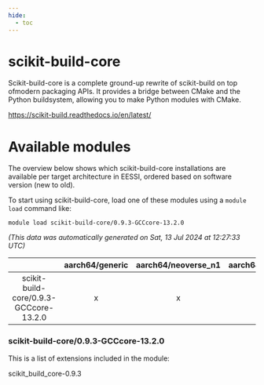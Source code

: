 ```yaml
---
hide:
  - toc
---
```


scikit-build-core
=================


Scikit-build-core is a complete ground-up rewrite of scikit-build on top ofmodern packaging APIs. It provides a bridge between CMake and the Python buildsystem, allowing you to make Python modules with CMake.

https://scikit-build.readthedocs.io/en/latest/
# Available modules


The overview below shows which scikit-build-core installations are available per target architecture in EESSI, ordered based on software version (new to old).

To start using scikit-build-core, load one of these modules using a `module load` command like:

```shell
module load scikit-build-core/0.9.3-GCCcore-13.2.0
```

*(This data was automatically generated on Sat, 13 Jul 2024 at 12:27:33 UTC)*  

| |aarch64/generic|aarch64/neoverse_n1|aarch64/neoverse_v1|x86_64/generic|x86_64/amd/zen2|x86_64/amd/zen3|x86_64/intel/haswell|x86_64/intel/skylake_avx512|
| :---: | :---: | :---: | :---: | :---: | :---: | :---: | :---: | :---: |
|scikit-build-core/0.9.3-GCCcore-13.2.0|x|x|x|x|x|x|x|x|


### scikit-build-core/0.9.3-GCCcore-13.2.0

This is a list of extensions included in the module:

scikit_build_core-0.9.3